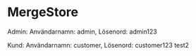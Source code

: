 # MergeStore
Admin: Användarnamn: admin, Lösenord: admin123

Kund: Användarnamn: customer, Lösenord: customer123
test2